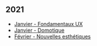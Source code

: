 ## 2021


- [Janvier - Fondamentaux UX](/4UX/4UX-2021-ZUI.md)
- [Janvier - Domotique](/5UX/5UX-S1-2021-domotique.md)
- [Février - Nouvelles esthétiques](/5UX/5UX-nouvesthetiques.md)